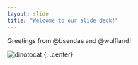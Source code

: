 ```yaml
---
layout: slide
title: "Welcome to our slide deck!"
---
```


Greetings from @bsendas and @wulfland!

![dinotocat](https://octodex.github.com/images/dinotocat.png)
{: .center}
